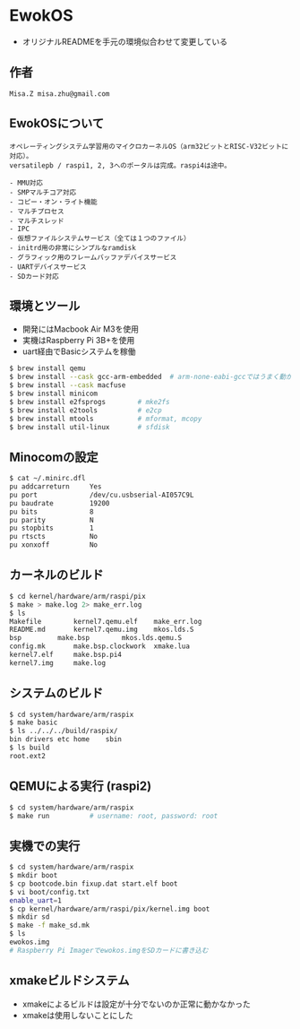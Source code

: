 # EwokOS

- オリジナルREADMEを手元の環境似合わせて変更している

## 作者

	Misa.Z misa.zhu@gmail.com

## EwokOSについて

	オペレーティングシステム学習用のマイクロカーネルOS（arm32ビットとRISC-V32ビットに対応）。
	versatilepb / raspi1, 2, 3へのポータルは完成。raspi4は途中。

	- MMU対応
	- SMPマルチコア対応
	- コピー・オン・ライト機能
	- マルチプロセス
	- マルチスレッド
	- IPC
	- 仮想ファイルシステムサービス（全ては１つのファイル）
	- initrd用の非常にシンプルなramdisk
	- グラフィック用のフレームバッファデバイスサービス
	- UARTデバイスサービス
	- SDカード対応

## 環境とツール

- 開発にはMacbook Air M3を使用
- 実機はRaspberry Pi 3B+を使用
- uart経由でBasicシステムを稼働

```bash
$ brew install qemu
$ brew install --cask gcc-arm-embedded  # arm-none-eabi-gccではうまく動かない
$ brew install --cask macfuse
$ brew install minicom
$ brew install e2fsprogs        # mke2fs
$ brew install e2tools          # e2cp
$ brew install mtools           # mformat, mcopy
$ brew install util-linux       # sfdisk
```

## Minocomの設定

```bash
$ cat ~/.minirc.dfl
pu addcarreturn     Yes
pu port				/dev/cu.usbserial-AI057C9L
pu baudrate			19200
pu bits				8
pu parity			N
pu stopbits			1
pu rtscts			No
pu xonxoff			No
```

## カーネルのビルド

```bash
$ cd kernel/hardware/arm/raspi/pix
$ make > make.log 2> make_err.log
$ ls
Makefile		kernel7.qemu.elf	make_err.log
README.md		kernel7.qemu.img	mkos.lds.S
bsp			make.bsp		mkos.lds.qemu.S
config.mk		make.bsp.clockwork	xmake.lua
kernel7.elf		make.bsp.pi4
kernel7.img		make.log
```

## システムのビルド

```bash
$ cd system/hardware/arm/raspix
$ make basic
$ ls ../../../build/raspix/
bin	drivers	etc	home	sbin
$ ls build
root.ext2
```

## QEMUによる実行 (raspi2)

```bash
$ cd system/hardware/arm/raspix
$ make run			# username: root, password: root
```

## 実機での実行

```bash
$ cd system/hardware/arm/raspix
$ mkdir boot
$ cp bootcode.bin fixup.dat start.elf boot
$ vi boot/config.txt
enable_uart=1
$ cp kernel/hardware/arm/raspi/pix/kernel.img boot
$ mkdir sd
$ make -f make_sd.mk
$ ls
ewokos.img
# Raspberry Pi Imagerでewokos.imgをSDカードに書き込む
```

## xmakeビルドシステム

- xmakeによるビルドは設定が十分でないのか正常に動かなかった
- xmakeは使用しないことにした

